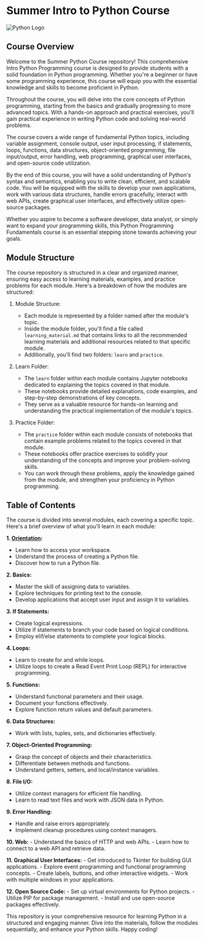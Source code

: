 # Summer Intro to Python Course

![Python Logo](https://upload.wikimedia.org/wikipedia/commons/c/c3/Python-logo-notext.svg)

## Course Overview

Welcome to the Summer Python Course repository! This comprehensive Intro Python
Programming course is designed to provide students with a solid
foundation in Python programming. Whether you're a beginner or have some
programming experience, this course will equip you with the essential knowledge
and skills to become proficient in Python. 

Throughout the course, you will delve into the core concepts of Python
programming, starting from the basics and gradually progressing to more advanced
topics. With a hands-on approach and practical exercises, you'll gain practical
experience in writing Python code and solving real-world problems. 

The course covers a wide range of fundamental Python topics, including variable
assignment, console output, user input processing, if statements, loops,
functions, data structures, object-oriented programming, file input/output,
error handling, web programming, graphical user interfaces, and open-source code
utilization. 

By the end of this course, you will have a solid understanding of Python's
syntax and semantics, enabling you to write clean, efficient, and scalable code.
You will be equipped with the skills to develop your own applications, work with
various data structures, handle errors gracefully, interact with web APIs,
create graphical user interfaces, and effectively utilize open-source packages. 

Whether you aspire to become a software developer, data analyst, or simply want
to expand your programming skills, this Python Programming Fundamentals course
is an essential stepping stone towards achieving your goals.

## Module Structure

The course repository is structured in a clear and organized manner, ensuring
easy access to learning materials, examples, and practice problems for each
module. Here's a breakdown of how the modules are structured: 

1. Module Structure:
   - Each module is represented by a folder named after the module's topic.
   - Inside the module folder, you'll find a file called `learning_material.md`
     that contains links to all the recommended learning materials and
     additional resources related to that specific module. 
   - Additionally, you'll find two folders: `learn` and `practice`.

2. Learn Folder:
   - The `learn` folder within each module contains Jupyter notebooks
     dedicated to explaining the topics covered in that module. 
   - These notebooks provide detailed explanations, code examples, and
     step-by-step demonstrations of key concepts. 
   - They serve as a valuable resource for hands-on learning and understanding
     the practical implementation of the module's topics. 

3. Practice Folder:
   - The `practice` folder within each module consists of notebooks that contain
     example problems related to the topics covered in that module. 
   - These notebooks offer practice exercises to solidify your understanding of
     the concepts and improve your problem-solving skills. 
   - You can work through these problems, apply the knowledge gained from the
     module, and strengthen your proficiency in Python programming. 


## Table of Contents

The course is divided into several modules, each covering a specific topic.
Here's a brief overview of what you'll learn in each module: 

**1. [Orientation](https://github.com/HWilliams64/summer_python_12_week/01_orientation/learning_material.md):**
   - Learn how to access your workspace.
   - Understand the process of creating a Python file.
   - Discover how to run a Python file.

**2. Basics:**
   - Master the skill of assigning data to variables.
   - Explore techniques for printing text to the console.
   - Develop applications that accept user input and assign it to variables.

**3. If Statements:**
   - Create logical expressions.
   - Utilize if statements to branch your code based on logical conditions.
   - Employ elif/else statements to complete your logical blocks.

**4. Loops:**
   - Learn to create for and while loops.
   - Utilize loops to create a Read Event Print Loop (REPL) for interactive programming.

**5. Functions:**
   - Understand functional parameters and their usage.
   - Document your functions effectively.
   - Explore function return values and default parameters.

**6. Data Structures:**
   - Work with lists, tuples, sets, and dictionaries effectively.

**7. Object-Oriented Programming:**
   - Grasp the concept of objects and their characteristics.
   - Differentiate between methods and functions.
   - Understand getters, setters, and local/instance variables.

**8. File I/O:**
   - Utilize context managers for efficient file handling.
   - Learn to read text files and work with JSON data in Python.

**9. Error Handling:**
   - Handle and raise errors appropriately.
   - Implement cleanup procedures using context managers.

**10. Web:**
    - Understand the basics of HTTP and web APIs.
    - Learn how to connect to a web API and retrieve data.

**11. Graphical User Interfaces:**
    - Get introduced to Tkinter for building GUI applications.
    - Explore event programming and functional programming concepts.
    - Create labels, buttons, and other interactive widgets.
    - Work with multiple windows in your applications.

**12. Open Source Code:**
    - Set up virtual environments for Python projects.
    - Utilize PIP for package management.
    - Install and use open-source packages effectively.

This repository is your comprehensive resource for learning Python in a
structured and engaging manner. Dive into the materials, follow the modules
sequentially, and enhance your Python skills. Happy coding! 